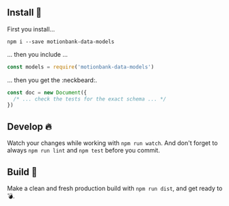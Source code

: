 ## Install :floppy_disk:

First you install...

```shell
npm i --save motionbank-data-models
```

... then you include ...

```javascript
const models = require('motionbank-data-models')
```

... then you get the :neckbeard:.
```javascript
const doc = new Document({
  /* ... check the tests for the exact schema ... */
})
```

## Develop :fire:

Watch your changes while working with `npm run watch`.
And don't forget to always `npm run lint` and `npm test`
before you commit.

## Build :dizzy:

Make a clean and fresh production build with `npm run dist`, and get ready to :bomb:.
